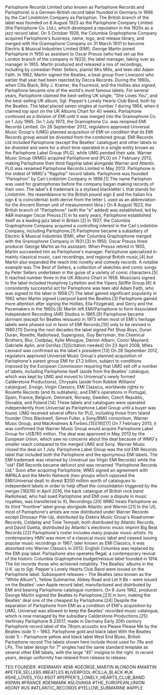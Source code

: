 Parlophone Records Limited (also known as Parlophone Records and Parlophone) is a German–British record label founded in Germany in 1896 by the Carl Lindström Company as Parlophon. The British branch of the label was founded on 8 August 1923 as the Parlophone Company Limited (the Parlophone Co. Ltd.), which developed a reputation in the 1920s as a jazz record label. On 5 October 1926, the Columbia Graphophone Company acquired Parlophone's business, name, logo, and release library, and merged with the Gramophone Company on 31 March 1931 to become Electric & Musical Industries Limited (EMI). George Martin joined Parlophone in 1950 as assistant to Oscar Preuss (who had set up the London branch of the company in 1923), the label manager, taking over as manager in 1955. Martin produced and released a mix of recordings, including by comedian Peter Sellers, pianist Mrs Mills, and teen idol Adam Faith.
In 1962, Martin signed the Beatles, a beat group from Liverpool who earlier that year had been rejected by Decca Records. During the 1960s, when Cilla Black, Billy J. Kramer, the Fourmost, and the Hollies also signed, Parlophone became one of the world's most famous labels. For several years, Parlophone claimed the best-selling UK single, "She Loves You", and the best-selling UK album, Sgt. Pepper's Lonely Hearts Club Band, both by the Beatles. The label placed seven singles at number 1 during 1964, when it claimed top spot on the UK Albums Chart for 40 weeks. Parlophone continued as a division of EMI until it was merged into the Gramophone Co. on 1 July 1965. On 1 July 1973, the Gramophone Co. was renamed EMI Records Limited.
On 28 September 2012, regulators approved Universal Music Group's (UMG) planned acquisition of EMI on condition that its EMI Records group would be divested from the combined group. EMI Records Ltd included Parlophone (except the Beatles' catalogue) and other labels to be divested and were for a short time operated in a single entity known as the Parlophone Label Group (PLG), while UMG pended their sale. Warner Music Group (WMG) acquired Parlophone and [PLG] on 7 February 2013, making Parlophone their third flagship label alongside Warner and Atlantic. PLG was renamed Parlophone Records Limited in May 2013. Parlophone is the oldest of WMG's "flagship" record labels.
Parlophone was founded "Parlophon" by Carl Lindström Company in 1896.[1] The name Parlophon was used for gramophones before the company began making records of their own. The label's ₤ trademark is a stylised blackletter L that stands for Lindström. (Its resemblance to the British pound sign £ and the Italian lira sign ₤ is coincidental: both derive from the letter L used as an abbreviation for the Ancient Roman unit of measurement libra.) On 8 August 1923, the British branch of "Parlophone" (with the "e" added) was established, led by A&R manager Oscar Preuss.[1] In its early years, Parlophone established itself as a leading jazz label in Britain.[2]
In 1927, the Columbia Graphophone Company acquired a controlling interest in the Carl Lindström Company, including Parlophone.[1] Parlophone became a subsidiary of Electric & Musical Industries (EMI), after Columbia Graphophone merged with the Gramophone Company in 1931.[3]
In 1950, Oscar Preuss hired producer George Martin as his assistant. When Preuss retired in 1955, Martin succeeded him as Parlophone's manager. Parlophone specialized in mainly classical music, cast recordings, and regional British music,[4] but Martin also expanded the reach into novelty and comedy records. A notable example was The Best of Sellers, a collection of sketches and comic songs by Peter Sellers undertaken in the guise of a variety of comic characters.[5] It reached number three in the UK Albums Chart in 1958.  Musicians signed to the label included Humphrey Lyttelton and the Vipers Skiffle Group.[6]
A consistently successful act for Parlophone was teen idol Adam Faith, who was signed to the label in 1959.[7] The label gained significant popularity in 1962 when Martin signed Liverpool band the Beatles.[3] Parlophone gained more attention after signing the Hollies, Ella Fitzgerald, and Gerry and the Pacemakers in the 1960s.[8] Martin left EMI/Parlophone to form Associated Independent Recording (AIR) Studios in 1965.[9]
Parlophone became dormant (except for Beatles reissues) in 1973 when most of EMI's heritage labels were phased out in favor of EMI Records,[10] only to be revived in 1980.[11] During the next decades the label signed Pet Shop Boys, Duran Duran, Roxette, Radiohead, Supergrass, Guy Berryman, the Chemical Brothers, Blur, Coldplay, Kylie Minogue, Damon Albarn, Conor Maynard, Gabrielle Aplin, and Gorillaz.[12][citation needed]
On 23 April 2008, Miles Leonard was confirmed as the label's president.[13]
On 28 September 2012, regulators approved Universal Music Group's planned acquisition of Parlophone's parent group EMI for £1.2 billion, subject to conditions imposed by the European Commission requiring that UMG sell off a number of labels, including Parlophone itself (aside from the Beatles' catalogue, which was kept by UMG and moved to Universal's newly formed Calderstone Productions), Chrysalis (aside from Robbie Williams' catalogue), Ensign, Virgin Classics, EMI Classics, worldwide rights to Roulette Records (and its sublabels), and EMI's operations in Portugal, Spain, France, Belgium, Denmark, Norway, Sweden, Czech Republic, Slovakia, and Poland.[14] These labels and catalogues were operated independently from Universal as Parlophone Label Group until a buyer was found. UMG received several offers for PLG, including those from Island founder Chris Blackwell, Simon Fuller, a Sony/BMG consortium, Warner Music Group, and MacAndrews & Forbes.[15][16][17]
On 7 February 2013, it was confirmed that Warner Music Group would acquire Parlophone Label Group for US$765 million. The deal was approved in May 2013 by the European Union, which saw no concerns about the deal because of WMG's smaller reach compared to the merged UMG and Sony. Warner Music closed the deal on 1 July. Parlophone Label Group was the old EMI Records label that included both the Parlophone and the eponymous EMI labels. The EMI trademark was retained by Universal (as Virgin EMI Records) while the "old" EMI Records became defunct and was renamed "Parlophone Records Ltd."
Soon after acquiring Parlophone, WMG signed an agreement with IMPALA and the Merlin Network (two groups which opposed the EMI/Universal deal) to divest $200 million worth of catalogues to independent labels in order to help offset the consolidation triggered by the merger.[18][19] In April 2016, the back catalogue of British rock band Radiohead, who had sued Parlophone and EMI over a dispute in music royalties, was transferred to XL Recordings.[20]
WMG treats Parlophone as its third "frontline" label group alongside Atlantic and Warner.[21] In the US, most of Parlophone's artists are now distributed under Warner Records except Dinosaur Pile-Up, distributed by Elektra Music Group's Roadrunner Records, Coldplay and Tinie Tempah, both distributed by Atlantic Records, and David Guetta, distributed by Atlantic's electronic music imprint Big Beat Records.[22]
Parlophone's roster includes many popular music artists. Its contemporary HMV was more of a classical music label and ceased issuing popular music recordings in 1967; later known as EMI Classics, it was absorbed into Warner Classics in 2013; English Columbia was replaced by the EMI pop label. Parlophone also operates Regal, a contemporary revival of the historic Columbia Graphophone budget/reissue label founded in 1914. The list records those who achieved notability.
The Beatles' albums in the U.K. up to Sgt. Pepper's Lonely Hearts Club Band were issued on the Parlophone label. Subsequent releases – The Beatles (also known as the "White Album"), Yellow Submarine, Abbey Road and Let It Be – were issued on the Beatles' own Apple record label, manufactured and distributed by EMI and bearing Parlophone catalogue numbers.
On 6 June 1962, producer George Martin signed the Beatles to Parlophone,[23] in turn, making the Beatles' deal one of the cheapest by Parlophone.[24] Despite the separation of Parlophone from EMI as a condition of EMI's acquisition by UMG, Universal was allowed to keep the Beatles' recorded music catalogue, which is now managed by the subsidiary Calderstone Productions.[25]
Vertinsky Parlophone B.23017, made in Germany
Early 20th century Parlophone record label of the 78rpm acoustic era
Please Please Me by the Beatles (side 1) – 1963. Parlophone gold and black label
With the Beatles (side 1) – Parlophone yellow and black label
West End Blues, British Parlophone record
The labels shown here include those used for 78s and LPs. The label design for 7" singles had the same standard template as several other EMI labels, with the large "45" insignia to the right. In recent years, design uniformity has relaxed from release to release.






















TEG FOUNDER:
#GERMANY
#EMI
#GEORGE_MARTIN
#LONDON
#MARTIN
#PETER_SELLERS
#BEATLES
#LIVERPOOL
#CILLA_BLACK
#UK
#SHE_LOVES_YOU
#SGT
#PEPPER'S_LONELY_HEARTS_CLUB_BAND
#SPAIN
#FRANCE
#DENMARK
#SLOVAKIA
#THE_EUROPEAN_UNION
#SONY
#US
#ATLANTIC_RECORDS
#YELLOW_SUBMARINE
#APPLE